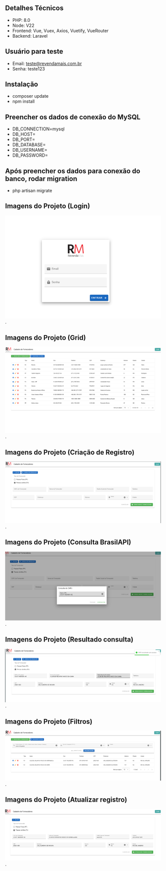 ## Detalhes Técnicos
- PHP: 8.0
- Node: V22
- Frontend: Vue, Vuex, Axios, Vuetify, VueRouter
- Backend: Laravel

## Usuário para teste
- Email: teste@revendamais.com.br
- Senha: teste123

## Instalação 
- composer update
- npm install

## Preencher os dados de conexão do MySQL
- DB_CONNECTION=mysql
- DB_HOST=
- DB_PORT=
- DB_DATABASE=
- DB_USERNAME=
- DB_PASSWORD=

## Após preencher os dados para conexão do banco, rodar migration 
- php artisan migrate

## Imagens do Projeto (Login)
![alt text for screen readers](/etapas/1-login.PNG "Tela de Login").

## Imagens do Projeto (Grid)
![alt text for screen readers](/etapas/2-grid.PNG "Grid").

## Imagens do Projeto (Criação de Registro)
![alt text for screen readers](/etapas/3-criação.PNG "Criação de Registro").

## Imagens do Projeto (Consulta BrasilAPI)
![alt text for screen readers](/etapas/4-%20consultabrasilapi.PNG "Consulta BrasilAPI").

## Imagens do Projeto (Resultado consulta)
![alt text for screen readers](/etapas/5-consultandobrasilapi.PNG "Resultado consulta").

## Imagens do Projeto (Filtros)
![alt text for screen readers](/etapas/6-filtros.PNG "Filtros").

## Imagens do Projeto (Atualizar registro)
![alt text for screen readers](/etapas/7-atualizar.PNG "Atualizar registro").

